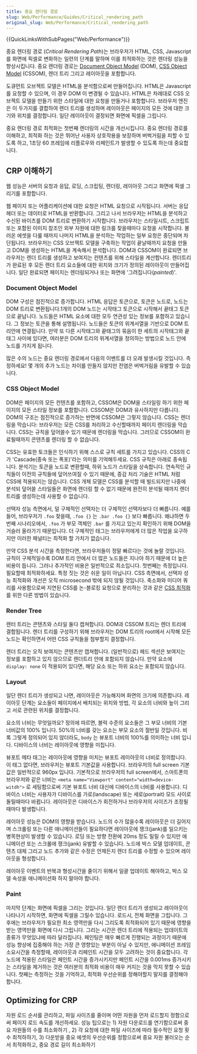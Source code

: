 ```yaml
---
title: 중요 렌더링 경로
slug: Web/Performance/Guides/Critical_rendering_path
original_slug: Web/Performance/Critical_rendering_path
---
```


{{QuickLinksWithSubPages("Web/Performance")}}

중요 렌더링 경로 (_Critical Rendering Path_)는 브라우저가 HTML, CSS, Javascript를 화면에 픽셀로 변화하는 일련의 단계를 말하며 이를 최적화하는 것은 렌더링 성능을 향상시킵니다. 중요 렌더링 경로는 [Document Object Model](/ko/docs/Web/API/Document_Object_Model) (DOM), [CSS Object Model](/ko/docs/Web/API/CSS_Object_Model) (CSSOM), 렌더 트리 그리고 레이아웃을 포함합니다.

도큐먼트 오브젝트 모델은 HTML을 분석함으로써 만들어집니다. HTML은 Javascript를 요청할 수 있으며, 이 경우 DOM 이 변경될 수 있습니다. HTML은 차례대로 CSS 오브젝트 모델을 만들기 위한 스타일에 대한 요청을 만들거나 포함합니다. 브라우저 엔진은 이 두가지를 결합하여 렌더 트리를 생성하며 레이아웃은 페이지의 모든 것에 대한 크기와 위치를 결정합니다. 일단 레이아웃이 결정되면 화면에 픽셀을 그립니다.

중요 렌더링 경로 최적화는 첫번째 렌더링의 시간을 개선시킵니다. 중요 렌더링 경로를 이해하고, 최적화 하는 것은 뛰어난 사용자 상호작용을 보장하며 버벅거림을 피할 수 있도록 하고, 1초당 60 프레임에 리플로우와 리페인트가 발생할 수 있도록 하는데 중요합니다.

## CRP 이해하기

웹 성능은 서버의 요청과 응답, 로딩, 스크립팅, 렌더링, 레이아웃 그리고 화면에 픽셀 그리기를 포함합니다.

웹 페이지 또는 어플리케이션에 대한 요청은 HTML 요청으로 시작됩니다. 서버는 응답 헤더 또는 데이터로 HTML을 반환합니다. 그리고 나서 브라우저는 HTML을 분석하고 수신된 바이츠를 DOM 트리로 변환하기 시작합니다. 브라우저는 스타일시트, 스크립트 또는 포함된 이미지 참조인 외부 자원에 대한 링크를 찾을때마다 요청을 시작합니다. 불러온 에셋을 다룰 때까지 나머지 HTML을 분석하는 작업하는 일부 요청은 중단되며 차단됩니다. 브라우저는 CSS 오브젝트 모델을 구축하는 작업이 끝날때까지 요청을 만들고 DOM을 생성하는 HTML을 계속해서 분석합니다. DOM과 CSSOM이 완료되면 브라우저는 렌더 트리를 생성하고 보여지는 컨텐츠를 위해 스타일을 계산합니다. 렌더트리가 완료된 후 모든 렌더 트리 요소들에 대한 위치와 크기가 정의된 레이아웃이 만들어집니다. 일단 완료되면 페이지는 렌더링되거나 또는 화면에 '그려집니다(_painted_)'.

### Document Object Model

DOM 구성은 점진적으로 증가합니다. HTML 응답은 토큰으로, 토큰은 노드로, 노드는 DOM 트리로 변환됩니다.1개의 DOM 노드는 시작태그 토큰으로 시작해서 끝태그 토큰으로 끝납니다. 노드들은 HTML 요소에 대한 모두 연관성 있는 정보를 포함하고 있습니다. 그 정보는 토큰을 통해 설명됩니다. 노드들은 토큰의 위계서열을 기반으로 DOM 트리안에 연결됩니다. 만약 또 다른 시작태그와 끝태그의 묶음이 한 세트의 시작태그와 끝태그 사이에 있다면, 여러분은 DOM 트리의 위계서열을 정의하는 방법으로 노드 안에 노드를 가지게 됩니다.

많은 수의 노드는 중요 렌더링 경로에서 다음의 이벤트를 더 오래 발생시킬 것입니다. 측정하세요! 몇 개의 추가 노드는 차이를 만들지 않지만 전염은 버벅거림을 유발할 수 있습니다.

### CSS Object Model

DOM은 페이지의 모든 컨텐츠를 포함하고, CSSOM은 DOM을 스타일링 하기 위한 페이지의 모든 스타일 정보를 포함합니다. CSSOM은 DOM과 유사하지만 다릅니다. DOM의 구조는 점진적으로 증가하는 반면에 CSSOM은 그렇지 않습니다. CSS는 렌더링을 막습니다: 브라우저는 모든 CSS를 처리하고 수신할때까지 페이지 렌더링을 막습니다. CSS는 규칙을 덮어쓸수 있기 때문에 렌더링을 막습니다. 그러므로 CSSOM이 완료될때까지 콘텐츠를 렌더링 할 수 없습니다.

CSS는 유효한 토크들은 인식하기 위해 스스로 규칙 세트를 가지고 있습니다. CSS의 C가 'Cascade(종속 또는 폭포)'라는 의미를 기억해두세요. CSS 규칙은 아래로 종속됩니다. 분석기는 토큰을 노드로 변환할때, 하위 노드가 스타일을 상속합니다. 연속적인 규칙들이 이전의 규칙들에 덮어쓰여질 수 있기 때문에, 증감 처리 기술은 HTML 처럼 CSS에 적용되지는 않습니다. CSS 개체 모델은 CSS를 분석할 때 빌드되지만 나중에 분석되 덮어쓸 스타일들은 화면에 렌더링 할 수 없기 때문에 완전히 분석될 때까지 렌더 트리를 생성하는데 사용할 수 없습니다.

선택자 성능 측면에서, 덜 구체적인 선택자는 더 구체적인 선택자보다 더 빠릅니다. 예를 들어, 브라우저가 `.foo` 찾을때, `.foo {}` 는 `.bar .foo {}` 보다 빠릅니다. 왜냐하면 두번째 시나리오에서, `.foo` 가 부모 객체인 `.bar` 를 가지고 있는지 확인하기 위해 DOM을 거슬러 올라가기 때문입니다. 더 구체적인 태그는 브라우저에게 더 많은 작업을 요구하지만 이러한 패널티는 최적화 할 가치가 없습니다.

만약 CSS 분석 시간을 측정한다면, 브라우저들이 정말 빠르다는 것에 놀랄 것입니다. 규칙이 구체적일수록 DOM 트리 안에서 더 많은 노드들은 지나야 하기 때문에 더 높은 비용이 듭니다. 그러나 추가적인 비용은 일반적으로 최소입니다. 첫번째는 측정입니다. 필요할때 최적화하세요. 특정 짓는 것은 쉬운 일이 아닙니다. CSS 측면에서, 선택자 성능 최적화와 개선은 오직 microsecond 밖에 되지 않될 것입니다. 축소화와 미디어 쿼리를 사용함으로써 지연된 CSS를 논-블로킹 요청으로 분리하는 것과 같은 [CSS 최적화](/ko/docs/Learn/Performance/CSS)를 위한 다른 방법이 있습니다.

### Render Tree

렌터 트리는 콘텐츠와 스타일 둘다 캡쳐합니다. DOM과 CSSOM 트리는 렌더 트리에 결합됩니다. 렌더 트리를 구성하기 위해 브라우저는 DOM 트리의 root에서 시작해 모든 노드는 확인하면서 어떤 CSS 규칙들을 첨부할지 결정합니다.

렌더 트리는 오직 보여지는 콘텐츠만 캡쳐합니다. (일반적으로) 헤드 섹션은 보여지는 정보를 포함하고 있지 않으므로 렌더트리 안에 포함되지 않습니다. 만약 요소에 `display: none` 이 적용되어 있다면, 해당 요소 또는 하위 요소는 포함되지 않습니다.

### Layout

일단 렌더 트리가 생성되고 나면, 레이아웃은 가능해지며 화면의 크기에 의존합니다. 레이아웃 단계는 요소들이 페이지에서 배치되는 위치와 방법, 각 요소의 너비와 높이 그리고 서로 관련된 위치를 결정합니다.

요소의 너비는 무엇일까요? 정의에 따르면, 블럭 수준의 요소들은 그 부모 너비의 기본 너비값의 100% 입니다. 50%의 너비를 갖는 요소는 부모 요소의 절반일 것입니다. 비록 그렇게 정의되어 있지 않더라도, `body` 는 뷰포트 너비의 100%를 의미하는 너비 입니다. 디바이스의 너비는 레이아웃에 영향을 미칩니다.

뷰포트 메타 태그는 레이아웃에 영향을 미치는 뷰포트 레이아웃의 너비로 정의합니다. 이 태그 없다면, 브라우저는 뷰포트 기본값을 사용합니다. 브라우저의 full screen 기본값은 일반적으로 960px 입니다. 기본적으로 브라우저의 full screen에서, 스마트폰의 브라우저와 같은 너비는 `<meta name="Viewport" content="width=device-witdh">` 로 세팅함으로써 기본 뷰포트 너비 대신에 디바이스의 너비를 사용합니다. 디바이스 너비는 사용자가 디바이스를 가로(landscape) 또는 세로(portrait) 모드 사이로 돌릴때마다 바뀝니다. 레이아웃은 디바이스가 회전하거나 브라우저의 사이즈가 조정될 때마다 발생합니다.

레이아웃 성능은 DOM의 영향을 받습니다. 노드의 수가 많을수록 레이아웃은 더 길어지며 스크롤링 또는 다른 애니메이션들이 필요하다면 레이아웃에 쟁크(jank)를 일으키는 병목현상이 발생할 수 있습니다. 로딩 또는 방향 전환에 20ms 정도 밀릴 수 있지만 애니메이션 또는 스크롤에 쟁크(jank) 유발할 수 있습니다. 노드에 박스 모델 업데이트, 콘텐츠 대체 그리고 노드 추가와 같은 수정은 언제든지 렌더 트리를 수정할 수 있으며 레이아웃을 형성합니다.

레이아웃 이벤트의 반복과 형성시간을 줄이기 위해서 일괄 업데이트 해야하고, 박스 모델 속성을 애니메이션화 하지 말아야 합니다.

### Paint

마지막 단계는 화면에 픽셀을 그리는 것입니다. 일단 렌더 트리가 생성되고 레이아웃이 나타나기 시작하면, 화면에 픽셀을 그릴수 있습니다. 로드시, 전체 화면을 그립니다. 그 후에는 브라우저가 필요한 최소 영역만을 다시 그리도록 최적화되어 있기 때문에 영향을 받는 영역만을 화면에 다시 그립니다. 그리는 시간은 렌더 트리에 적용되는 업데이트의 종류가 무엇있냐에 따라 달라집니다. 페인팅은 매우 빠르게 진행되는 과정이기 때문에 성능 향상에 집중해야 하는 가장 큰 영향있는 부분이 아닐 수 있지만, 애니메이션 프레임 소요시간을 측정할때, 레이아웃과 리페인트 시간을 모두 고려하는 것이 중요합니다. 각 노드에 적용된 스타일은 페인트 시간을 증가시키지만 페인트 시간을 0.001ms 증가시키는 스타일을 제거하는 것은 여러분의 최적화 비용이 매우 커지는 것을 막지 못할 수 있습니다. 첫째는 측정하는 것을 기억하고, 최적화 우선순위를 정해야할지 말지를 결정해야 합니다.

## Optimizing for CRP

자원 로드 순서를 관리하고, 파일 사이즈를 줄이며 어떤 자원을 먼저 로드할지 정함으로써 페이지 로드 속도를 개선하세요. 성능 팁으로는 1) 자원 다운로드를 연기함으로써 중요 자원들의 수를 최소화하기 , 2) 각 요청에 대한 파일 사이즈에 따라 필수적인 요청 횟수 최적하하기, 3) 다운받을 중요 에셋의 우선순위를 정함으로써 중요 자원 불러오는 순서 최적화하고, 중요 경로 길이 최소화하기
